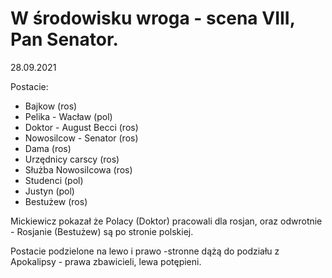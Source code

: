 # W środowisku wroga - scena VIII, Pan Senator.

28.09.2021

Postacie:

- Bajkow (ros)
- Pelika - Wacław (pol)
- Doktor - August Becci (ros)
- Nowosilcow - Senator (ros)
- Dama (ros)
- Urzędnicy carscy (ros)
- Służba Nowosilcowa (ros)
- Studenci (pol)
- Justyn (pol)
- Bestużew (ros)

Mickiewicz pokazał że Polacy (Doktor) pracowali dla rosjan, oraz odwrotnie - Rosjanie (Bestużew) są po stronie polskiej.

Postacie podzielone na lewo i prawo -stronne dążą do podziału z Apokalipsy - prawa zbawicieli, lewa potępieni.

